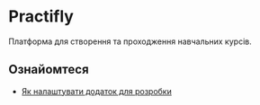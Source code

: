 # Practifly
Платформа для створення та проходження навчальних курсів.


## Ознайомтеся
  - [Як налаштувати додаток для розробки](https://github.com/hutorovmv/practifly/wiki/%D0%AF%D0%BA-%D0%BF%D0%BE%D1%87%D0%B0%D1%82%D0%B8-%D1%80%D0%BE%D0%B1%D0%BE%D1%82%D1%83-%D0%BD%D0%B0%D0%B4-%D0%BF%D0%BB%D0%B0%D1%82%D1%84%D0%BE%D1%80%D0%BC%D0%BE%D1%8E-(%D1%80%D0%BE%D0%B7%D1%80%D0%BE%D0%B1%D0%BD%D0%B8%D0%BA%D1%83))
